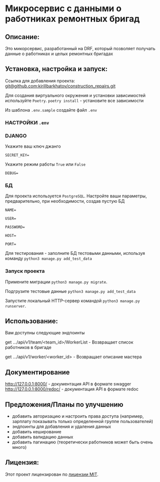 # Микросервис с данными о работниках ремонтных бригад

## Описание:

Это микорсервис, разработанный на DRF, который позволяет получать данные о работниках и целых ремонтных бригадах

## Установка, настройка и запуск:

Ссылка для добавления проекта:
[git@github.com:kirillbarkhatov/construction_repairs.git]()

Для создания виртуального окружения и установки зависимостей используйте `Poetry`. `poetry install` - установите все зависимости

Из шаблона `.env.sample` создайте файл `.env`

### НАСТРОЙКИ `.env`
### DJANGO

Укажите ваш ключ джанго

`SECRET_KEY=`

Укажите режим работы `True` или `False`

`DEBUG=`

### БД

Для проекта используется `PostgreSQL`. Настройте ваши параметры, предварительно, при необходимости, создав пустую БД

`NAME=`

`USER=`

`PASSWORD=`

`HOST=`

`PORT=`

Для тестирования - заполните БД тестовыми данными, используя команду `python3 manage.py add_test_data`


### Запуск проекта

Примените миграции `python3 manage.py migrate`.

Подгрузите тестовые данные `python3 manage.py add_test_data`

Запустите локальный HTTP-сервер командой `python3 manage.py runserver`.

## Использование:

Вам доступны следующие эндпоинты

get .../api/v1/team/<team_id>/WorkerList - Возвращает список работников в бригаде

get .../api/v1/worker/<worker_id> - Возвращает описание мастера

## Документирование

http://127.0.0.1:8000/ - документация API в формате swagger
http://127.0.0.1:8000/redoc/ - документация API в формате redoc

## Предложения/Планы по улучшению

- добавить авторизацию и настроить права доступа (например, зарплату показывать только определенной группе пользователей)
- эндпоинты для добавления и удаления данных
- добавить кеширование
- добавить валидацию данных
- добавить пагинацию (теоретически работников может быть очень много)


## Лицензия:

Этот проект лицензирован по [лицензии MIT](LICENSE).